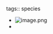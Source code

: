 tags:: species

- ![image.png](https://peach-geographical-bat-397.mypinata.cloud/ipfs/QmPF5LKUkeYycpJMUdFvmknhbgGWR2htwajiiESENqmZ7G)
-